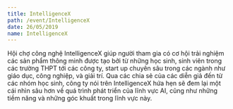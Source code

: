 ```yaml
---
title: IntelligenceX
path: /event/IntelligenceX
date: 26/05/2019
name: IntelligenceX
---
```


Hội chợ công nghệ IntelligenceX giúp người tham gia có cơ hội trải nghiệm các sản phẩm thông minh được tạo bởi từ những học sinh, sinh viên trong các trường THPT tới các công ty, start up chuyên sâu trong các ngành như giáo dục, công nghiệp, và giải trí. Qua các chia sẻ của các diễn giả đến từ các nhóm học sinh, công ty nói trên IntelligenceX hứa hẹn sẽ đem lại một cái nhìn sâu hơn về quá trình phát triển của lĩnh vực AI, cũng như những tiềm năng và những góc khuất trong lĩnh vực này.